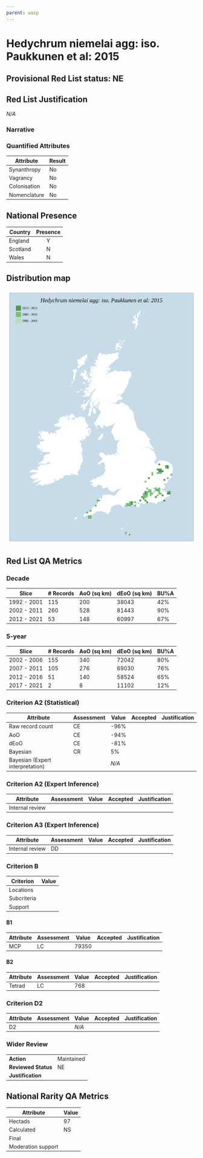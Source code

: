 ```yaml
---
parent: wasp
---
```


# Hedychrum niemelai agg: iso. Paukkunen et al: 2015

## Provisional Red List status: NE


## Red List Justification
*N/A*

### Narrative




### Quantified Attributes
|Attribute|Result|
|---|---|
|Synanthropy|No|
|Vagrancy|No|
|Colonisation|No|
|Nomenclature|No|




## National Presence
|Country|Presence
|---|:-:|
|England|Y|
|Scotland|N|
|Wales|N|


## Distribution map
![](../map/592.svg)

## Red List QA Metrics
### Decade
| Slice | # Records | AoO (sq km) | dEoO (sq km) |BU%A |
|---|---|---|---|---|
|1992 - 2001|115|200|38043|42%|
|2002 - 2011|260|528|81443|90%|
|2012 - 2021|53|148|60997|67%|

### 5-year
| Slice | # Records | AoO (sq km) | dEoO (sq km) |BU%A |
|---|---|---|---|---|
|2002 - 2006|155|340|72042|80%|
|2007 - 2011|105|276|69030|76%|
|2012 - 2016|51|140|58524|65%|
|2017 - 2021|2|8|11102|12%|

### Criterion A2 (Statistical)
|Attribute|Assessment|Value|Accepted|Justification
|---|---|---|---|---|
|Raw record count|CE|-96%|||
|AoO|CE|-94%|||
|dEoO|CE|-81%|||
|Bayesian|CR|5%|||
|Bayesian (Expert interpretation)||*N/A*|||

### Criterion A2 (Expert Inference)
|Attribute|Assessment|Value|Accepted|Justification
|---|---|---|---|---|
|Internal review|||||

### Criterion A3 (Expert Inference)
|Attribute|Assessment|Value|Accepted|Justification
|---|---|---|---|---|
|Internal review|DD||||

### Criterion B
|Criterion| Value|
|---|---|
|Locations||
|Subcriteria||
|Support||

#### B1
|Attribute|Assessment|Value|Accepted|Justification
|---|---|---|---|---|
|MCP|LC|79350|||

#### B2
|Attribute|Assessment|Value|Accepted|Justification
|---|---|---|---|---|
|Tetrad|LC|768|||

### Criterion D2
|Attribute|Assessment|Value|Accepted|Justification
|---|---|---|---|---|
|D2||*N/A*|||

### Wider Review
|  |  |
|---|---|
|**Action**|Maintained|
|**Reviewed Status**|NE|
|**Justification**||

## National Rarity QA Metrics
|Attribute|Value|
|---|---|
|Hectads|97|
|Calculated|NS|
|Final||
|Moderation support||
